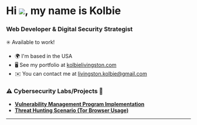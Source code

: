 Hi ![](https://user-images.githubusercontent.com/18350557/176309783-0785949b-9127-417c-8b55-ab5a4333674e.gif), my name is Kolbie
=============================================================================================================================
### Web Developer & Digital Security Strategist     
:eight_spoked_asterisk: Available to work!

*   🌍  I'm based in the USA
*   🖥️  See my portfolio at [kolbielivingston.com](http://)
*   ✉️  You can contact me at [livingston.kolbie@gmail.com](mailto:livingston.kolbie@gmail.com)

### ⚠️ Cybersecurity Labs/Projects 🚨

- **[Vulnerability Management Program Implementation](https://github.com/livingstonkolbie/vulnerability-management-program)**
- **[Threat Hunting Scenario (Tor Browser Usage)](https://github.com/livingstonkolbie/threat-hunting-scenario-tor)**

<hr/>

<!--
## 🤳 Connect With Me

[<img align="left" alt="___________ | YouTube" width="22px" src="https://cdn.jsdelivr.net/npm/simple-icons@v3/icons/youtube.svg" />][youtube]
[<img align="left" alt="___________ | Twitter" width="22px" src="https://cdn.jsdelivr.net/npm/simple-icons@v3/icons/twitter.svg" />][twitter]
[<img align="left" alt="___________ | LinkedIn" width="22px" src="https://cdn.jsdelivr.net/npm/simple-icons@v3/icons/linkedin.svg" />][linkedin]
[<img align="left" alt="___________ | Instagram" width="22px" src="https://cdn.jsdelivr.net/npm/simple-icons@v3/icons/instagram.svg" />][instagram]

[twitter]: https://twitter.com/___________
[youtube]: https://www.youtube.com/c/___________
[instagram]: https://www.instagram.com/___________
[linkedin]: https://linkedin.com/in/___________

--!>

<!--
<img width="35" alt="image" src="https://github.com/user-attachments/assets/2f41c7cd-5ea8-4475-b451-a37161b6c3fb"> 
<img width="35" alt="image" src="https://github.com/user-attachments/assets/77649969-9910-4994-8b96-74a116cfb2a8">
-->
